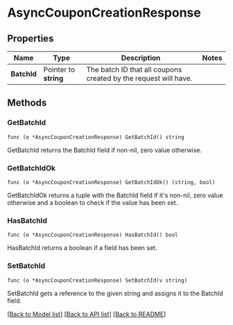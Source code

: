 # AsyncCouponCreationResponse

## Properties

Name | Type | Description | Notes
------------ | ------------- | ------------- | -------------
**BatchId** | Pointer to **string** | The batch ID that all coupons created by the request will have. | 

## Methods

### GetBatchId

`func (o *AsyncCouponCreationResponse) GetBatchId() string`

GetBatchId returns the BatchId field if non-nil, zero value otherwise.

### GetBatchIdOk

`func (o *AsyncCouponCreationResponse) GetBatchIdOk() (string, bool)`

GetBatchIdOk returns a tuple with the BatchId field if it's non-nil, zero value otherwise
and a boolean to check if the value has been set.

### HasBatchId

`func (o *AsyncCouponCreationResponse) HasBatchId() bool`

HasBatchId returns a boolean if a field has been set.

### SetBatchId

`func (o *AsyncCouponCreationResponse) SetBatchId(v string)`

SetBatchId gets a reference to the given string and assigns it to the BatchId field.


[[Back to Model list]](../README.md#documentation-for-models) [[Back to API list]](../README.md#documentation-for-api-endpoints) [[Back to README]](../README.md)


